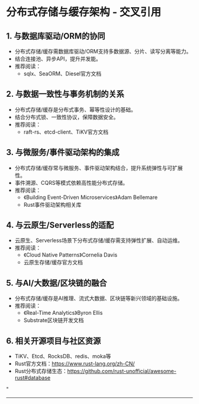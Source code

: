 ﻿# 分布式存储与缓存架构 - 交叉引用

## 1. 与数据库驱动/ORM的协同

- 分布式存储/缓存需数据库驱动/ORM支持多数据源、分片、读写分离等能力。
- 结合连接池、异步API，提升并发能。
- 推荐阅读：
  - sqlx、SeaORM、Diesel官方文档

## 2. 与数据一致性与事务机制的关系

- 分布式存储/缓存是分布式事务、幂等性设计的基础。
- 结合分布式锁、一致性协议，保障数据安全。
- 推荐阅读：
  - raft-rs、etcd-client、TiKV官方文档

## 3. 与微服务/事件驱动架构的集成

- 分布式存储/缓存常与微服务、事件驱动架构结合，提升系统弹性与可扩展性。
- 事件溯源、CQRS等模式依赖高性能分布式存储。
- 推荐阅读：
  - 《Building Event-Driven Microservices》Adam Bellemare
  - Rust事件驱动架构相关库

## 4. 与云原生/Serverless的适配

- 云原生、Serverless场景下分布式存储/缓存需支持弹性扩展、自动运维。
- 推荐阅读：
  - 《Cloud Native Patterns》Cornelia Davis
  - 云原生存储/缓存官方文档

## 5. 与AI/大数据/区块链的融合

- 分布式存储/缓存是AI推理、流式大数据、区块链等新兴领域的基础设施。
- 推荐阅读：
  - 《Real-Time Analytics》Byron Ellis
  - Substrate区块链开发文档

## 6. 相关开源项目与社区资源

- TiKV、Etcd、RocksDB、redis、moka等
- Rust官方文档：<https://www.rust-lang.org/zh-CN/>
- Rust分布式存储生态：<https://github.com/rust-unofficial/awesome-rust#database>

"

---
